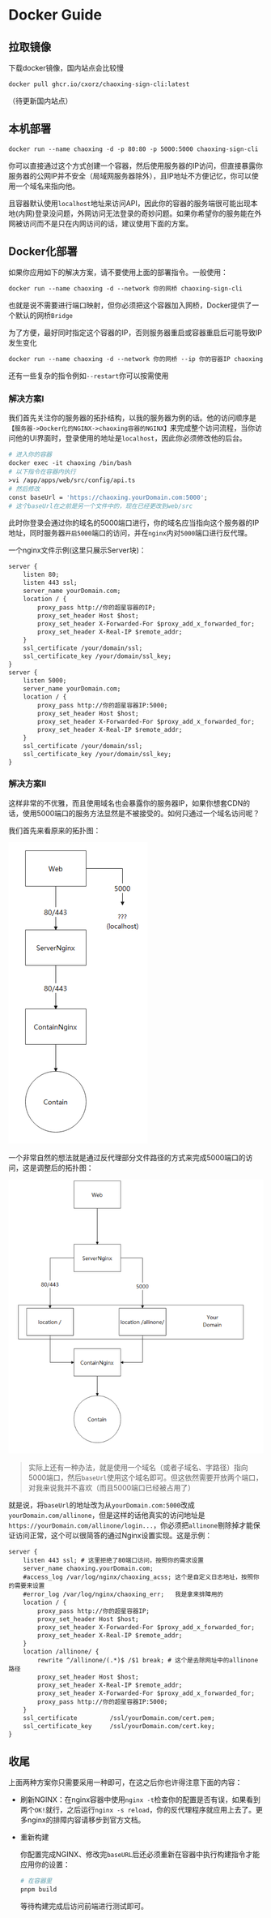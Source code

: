 # Docker Guide

## 拉取镜像

下载docker镜像，国内站点会比较慢

```dockerfile
docker pull ghcr.io/cxorz/chaoxing-sign-cli:latest
```

（待更新国内站点）

## 本机部署

```dockerfile
docker run --name chaoxing -d -p 80:80 -p 5000:5000 chaoxing-sign-cli
```

你可以直接通过这个方式创建一个容器，然后使用服务器的IP访问，但直接暴露你服务器的公网IP并不安全（局域网服务器除外），且IP地址不方便记忆，你可以使用一个域名来指向他。

且容器默认使用`localhost`地址来访问API，因此你的容器的服务端很可能出现本地(内网)登录没问题，外网访问无法登录的奇妙问题。如果你希望你的服务能在外网被访问而不是只在内网访问的话，建议使用下面的方案。

## Docker化部署

如果你应用如下的解决方案，请不要使用上面的部署指令。一般使用：

```dockerfile
docker run --name chaoxing -d --network 你的网桥 chaoxing-sign-cli
```

也就是说不需要进行端口映射，但你必须把这个容器加入网桥，Docker提供了一个默认的网桥`Bridge`

为了方便，最好同时指定这个容器的IP，否则服务器重启或容器重启后可能导致IP发生变化

```dockerfile
docker run --name chaoxing -d --network 你的网桥 --ip 你的容器IP chaoxing-sign-cli
```

还有一些复杂的指令例如`--restart`你可以按需使用

### 解决方案I

我们首先关注你的服务器的拓扑结构，以我的服务器为例的话。他的访问顺序是`【服务器->Docker化的NGINX->chaoxing容器的NGINX】`来完成整个访问流程，当你访问他的UI界面时，登录使用的地址是`localhost`，因此你必须修改他的后台。

```dockerfile
# 进入你的容器
docker exec -it chaoxing /bin/bash
# 以下指令在容器内执行
>vi /app/apps/web/src/config/api.ts
# 然后修改
const baseUrl = 'https://chaoxing.yourDomain.com:5000';
# 这个baseUrl在之前是另一个文件中的，现在已经更改到web/src
```

此时你登录会通过你的域名的5000端口进行，你的域名应当指向这个服务器的IP地址，同时服务器`开启5000`端口的访问，并在`nginx`内对`5000`端口进行反代理。

一个nginx文件示例(这里只展示Server块)：

```nginx
server {
	listen 80;
	listen 443 ssl;
	server_name yourDomain.com;
	location / {
		proxy_pass http://你的超星容器的IP;
		proxy_set_header Host $host;
        proxy_set_header X-Forwarded-For $proxy_add_x_forwarded_for;
        proxy_set_header X-Real-IP $remote_addr;
	}
	ssl_certificate	/your/domain/ssl;
	ssl_certificate_key	/your/domain/ssl_key;
}
server {
	listen 5000;
	server_name yourDomain.com;
	location / {
		proxy_pass http://你的超星容器IP:5000;
		proxy_set_header Host $host;
        proxy_set_header X-Forwarded-For $proxy_add_x_forwarded_for;
        proxy_set_header X-Real-IP $remote_addr;
	}
	ssl_certificate	/your/domain/ssl;
	ssl_certificate_key	/your/domain/ssl_key;
}
```

### 解决方案II

这样非常的不优雅，而且使用域名也会暴露你的服务器IP，如果你想套CDN的话，使用5000端口的服务方法显然是不被接受的。如何只通过一个域名访问呢？

我们首先来看原来的拓扑图：

![](https://raw.githubusercontent.com/QLozin/Image/master/newimg/old.png)

一个非常自然的想法就是通过反代理部分文件路径的方式来完成5000端口的访问，这是调整后的拓扑图：

![](https://raw.githubusercontent.com/QLozin/Image/master/newimg/new.png)

> 实际上还有一种办法，就是使用一个域名（或者子域名、字路径）指向5000端口，然后`baseUrl`使用这个域名即可。但这依然需要开放两个端口，对我来说我并不喜欢（而且5000端口已经被占用了）

就是说，将`baseUrl`的地址改为从`yourDomain.com:5000`改成`yourDomain.com/allinone`，但是这样的话他真实的访问地址是`https://yourDomain.com/allinone/login...`，你必须把`allinone`剔除掉才能保证访问正常，这个可以很简答的通过Nginx设置实现。这是示例：

```nginx
server {
    listen 443 ssl; # 这里拒绝了80端口访问，按照你的需求设置
    server_name chaoxing.yourDomain.com;
    #access_log /var/log/nginx/chaoxing_acss; 这个是自定义日志地址，按照你的需要来设置
    #error_log /var/log/nginx/chaoxing_err;   我是拿来排障用的
    location / {
        proxy_pass http://你的超星容器IP;
        proxy_set_header Host $host;
        proxy_set_header X-Forwarded-For $proxy_add_x_forwarded_for;
        proxy_set_header X-Real-IP $remote_addr;
    }
    location /allinone/ {
        rewrite ^/allinone/(.*)$ /$1 break; # 这个是去除网址中的allinone路径
        proxy_set_header Host $host;
        proxy_set_header X-Real-IP $remote_addr;
        proxy_set_header X-Forwarded-For $proxy_add_x_forwarded_for;
        proxy_pass http://你的超星容器IP:5000;
    }
    ssl_certificate         /ssl/yourDomain.com/cert.pem;
    ssl_certificate_key     /ssl/yourDomain.com/cert.key;
}

```

## 收尾

上面两种方案你只需要采用一种即可，在这之后你也许得注意下面的内容：

- 刷新NGINX：在nginx容器中使用`nginx -t`检查你的配置是否有误，如果看到两个`OK!`就行，之后运行`nginx -s reload`，你的反代理程序就应用上去了。更多nginx的排障内容请移步到官方文档。

- 重新构建

	你配置完成NGINX、修改完`baseURL`后还必须重新在容器中执行构建指令才能应用你的设置：

	```dockerfile
	# 在容器里
	pnpm build
	```

	等待构建完成后访问前端进行测试即可。

